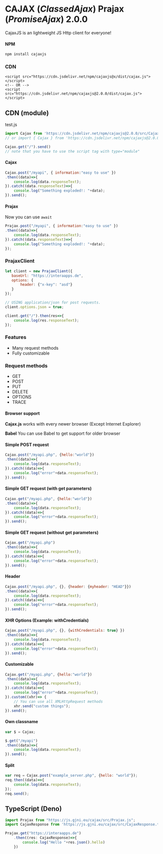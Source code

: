# CAJAX (*ClassedAjax*) Prajax (*PromiseAjax*) 2.0.0
CajaxJS is an lightweight JS Http client for everyone!

#### NPM
```bash
npm install cajaxjs
```

### CDN
```
<script src="https://cdn.jsdelivr.net/npm/cajaxjs@x/dist/cajax.js"></script>
<!-- OR -->
<script src="https://cdn.jsdelivr.net/npm/cajaxjs@2.0.0/dist/cajax.js"></script>
```

## CDN (module)
test.js
```javascript
import Cajax from 'https://cdn.jsdelivr.net/npm/cajaxjs@2.0.0/src/Cajax.js'
// or import { Cajax } from 'https://cdn.jsdelivr.net/npm/cajaxjs@2.0.0/index.js'

Cajax.get("/").send()
// note that you have to use the script tag with type="module"
```


#### Cajax
```javascript
Cajax.post("/myapi", { information:"easy to use" })
.then((data)=>{
    console.log(data.responseText);
}).catch((data.responseText)=>{
    console.log("Something exploded!: "+data);
}).send();
```

#### Prajax
Now you can use `await`
```javascript
Prajax.post("/myapi", { information:"easy to use" })
.then((data)=>{
    console.log(data.responseText);
}).catch((data.responseText)=>{
    console.log("Something exploded!: "+data);
});
```

### PrajaxClient
```javascript
let client = new PrajaxClient({
   baseUrl: "https://interaapps.de",
   options: {
       header: {"x-key": "asd"}
   }
});

// USING application/json for post requests.
client.options.json = true;

client.get("/").then(res=>{
    console.log(res.responseText);
});
```

### Features
- Many request methods
- Fully customizable

### Request methods
- GET
- POST
- PUT
- DELETE
- OPTIONS
- TRACE

#### Browser support
**Cajax.js** works with every newer browser (Except Internet Explorer)

**Babel** You can use Babel to get support for older browser

#### Simple POST request
```javascript
Cajax.post("/myapi.php", {hello:"world"})
.then((data)=>{
    console.log(data.responseText);
}).catch((data)=>{
    console.log("error"+data.responseText);
}).send();
```

#### Simple GET request (with get parameters)
```javascript
Cajax.get("/myapi.php", {hello:"world"})
.then((data)=>{
    console.log(data.responseText);
}).catch((data)=>{
    console.log("error"+data.responseText);
}).send();
```

#### Simple GET request (without get parameters)
```javascript
Cajax.get("/myapi.php")
.then((data)=>{
    console.log(data.responseText);
}).catch((data)=>{
    console.log("error"+data.responseText);
}).send();
```

#### Header
```javascript
Cajax.post("/myapi.php", {}, {header: {myheader: "HEAD"}})
.then((data)=>{
    console.log(data.responseText);
}).catch((data)=>{
    console.log("error"+data.responseText);
}).send();
```

#### XHR Options (Example: withCredentials)
```javascript
Cajax.post("/myapi.php", {}, {withCredentials: true} })
.then((data)=>{
    console.log(data.responseText);
}).catch((data)=>{
    console.log("error"+data.responseText);
}).send();
```

#### Customizable
```javascript
Cajax.get("/myapi.php", {hello:"world"})
.then((data)=>{
    console.log(data.responseText);
}).catch((data)=>{
    console.log("error"+data.responseText);
}).custom((xhr)=> {
	// You can use all XMLHttpRequest methods
	xhr.send("custom things");
}).send();
```

#### Own  classname
```javascript
var $ = Cajax;

$.get("/myapi")
.then((data)=>{
    console.log(data.responseText);
}).send();
```

#### Split
```javascript
var req = Cajax.post("example_server.php", {hello: "world"});
req.then((data)=>{
    console.log(data.responseText);
});
req.send();
```


## TypeScript (Deno)
```typescript
import Prajax from "https://js.gjni.eu/cajax/src/Prajax.js";
import CajaxResponse from 'https://js.gjni.eu/cajax/src/CajaxResponse.ts';

Prajax.get("https://interaapps.de")
    .then((res: CajaxResponse)=>{
        console.log("Hello "+res.json().hello)
    })
```